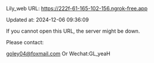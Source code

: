 Lily_web URL: https://222f-61-165-102-156.ngrok-free.app

Updated at: 2024-12-06 09:36:09

If you cannot open this URL, the server might be down.

Please contact: 

goley04@foxmail.com Or Wechat:GL_yeaH